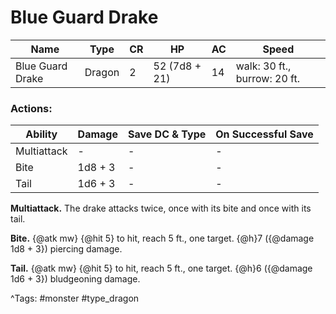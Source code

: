 # Blue Guard Drake

| Name | Type | CR | HP | AC | Speed |
|------|------|----|----|----|-------|
| Blue Guard Drake | Dragon | 2 | 52 (7d8 + 21) | 14 | walk: 30 ft., burrow: 20 ft. |

### Actions:

| Ability | Damage | Save DC & Type | On Successful Save |
|---------|--------|----------------|--------------------|
| Multiattack | - | - | - |
| Bite | 1d8 + 3 | - | - |
| Tail | 1d6 + 3 | - | - |


**Multiattack.** The drake attacks twice, once with its bite and once with its tail.

**Bite.** {@atk mw} {@hit 5} to hit, reach 5 ft., one target. {@h}7 ({@damage 1d8 + 3}) piercing damage.

**Tail.** {@atk mw} {@hit 5} to hit, reach 5 ft., one target. {@h}6 ({@damage 1d6 + 3}) bludgeoning damage.

^Tags: #monster #type_dragon